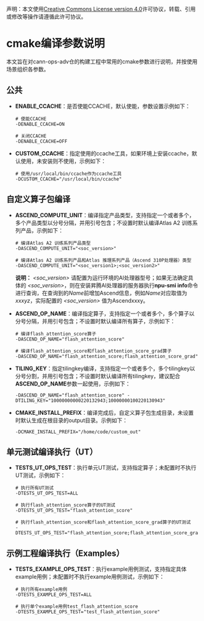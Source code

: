 声明：本文使用[Creative Commons License version 4.0](https://creativecommons.org/licenses/by/4.0/legalcode)许可协议，转载、引用或修改等操作请遵循此许可协议。

# cmake编译参数说明

本文旨在对cann-ops-adv仓的构建工程中常用的cmake参数进行说明，并按使用场景组织各参数。

## 公共

- **ENABLE_CCACHE**：是否使能CCACHE，默认使能，参数设置示例如下：

  ```shell
  # 使能CCACHE
  -DENABLE_CCACHE=ON

  # 关闭CCACHE
  -DENABLE_CCACHE=OFF
  ```

- **CUSTOM_CCACHE**：指定使用的ccache工具，如果环境上安装ccache，默认使用，未安装则不使用，示例如下：

  ```shell
  # 使用/usr/local/bin/ccache作为ccache工具
  -DCUSTOM_CCACHE="/usr/local/bin/ccache"
  ```

## 自定义算子包编译

- **ASCEND_COMPUTE_UNIT**：编译指定产品类型，支持指定一个或者多个，多个产品类型以分号分隔，并用引号包含；不设置时默认编译Atlas A2 训练系列产品，示例如下：

  ```shell
  # 编译Atlas A2 训练系列产品类型
  -DASCEND_COMPUTE_UNIT="<soc_version>"

  # 编译Atlas A2 训练系列产品和Atlas 推理系列产品（Ascend 310P处理器）类型
  -DASCEND_COMPUTE_UNIT="<soc_version1>;<soc_version2>"
  ```

  **说明：** *<soc_version>* 请配置为运行环境的AI处理器型号；如果无法确定具体的 *<soc_version>*，则在安装昇腾AI处理器的服务器执行**npu-smi info**命令进行查询，在查询到的*Name*前增加Ascend信息，例如*Name*对应取值为*xxxyz*，实际配置的 *<soc_version>* 值为Ascendxxxy。


- **ASCEND_OP_NAME**：编译指定算子，支持指定一个或者多个，多个算子以分号分隔，并用引号包含；不设置时默认编译所有算子，示例如下：

  ```shell
  # 编译flash_attention_score算子
  -DASCEND_OP_NAME="flash_attention_score"

  # 编译flash_attention_score和flash_attention_score_grad算子
  -DASCEND_OP_NAME="flash_attention_score;flash_attention_score_grad"
  ```

- **TILING_KEY**：指定tilingkey编译，支持指定一个或者多个，多个tilingkey以分号分割，并用引号包含；不设置时默认编译所有tilingkey，建议配合**ASCEND_OP_NAME**参数一起使用，示例如下：

  ```shell
  -DASCEND_OP_NAME="flash_attention_score" -DTILING_KEY="10000000000220132943;10000000100220130943"
  ```

- **CMAKE_INSTALL_PREFIX**：编译完成后，自定义算子包生成目录，未设置时默认生成在根目录的output目录。示例如下：

   ```shell
   -DCMAKE_INSTALL_PREFIX="/home/code/custom_out"
   ```


## 单元测试编译执行（UT）

- **TESTS_UT_OPS_TEST**：执行单元UT测试，支持指定算子；未配置时不执行UT测试，示例如下：

   ```shell
   # 执行所有UT测试
   -DTESTS_UT_OPS_TEST=ALL

   # 执行flash_attention_score算子的UT测试
   -DTESTS_UT_OPS_TEST="flash_attention_score"

   # 执行flash_attention_score和flash_attention_score_grad算子的UT测试
   -DTESTS_UT_OPS_TEST="flash_attention_score;flash_attention_score_grad"
   ```


## 示例工程编译执行（Examples）

- **TESTS_EXAMPLE_OPS_TEST**：执行example用例测试，支持指定具体example用例；未配置时不执行example用例测试，示例如下：

   ```shell
   # 执行所有example用例
   -DTESTS_EXAMPLE_OPS_TEST=ALL

   # 执行单个example用例test_flash_attention_score
   -DTESTS_EXAMPLE_OPS_TEST="test_flash_attention_score"
   ```

